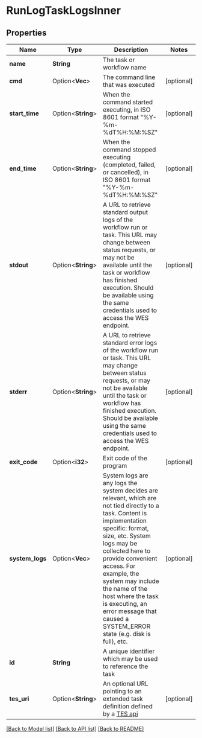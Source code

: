 # RunLogTaskLogsInner

## Properties

Name | Type | Description | Notes
------------ | ------------- | ------------- | -------------
**name** | **String** | The task or workflow name | 
**cmd** | Option<**Vec<String>**> | The command line that was executed | [optional]
**start_time** | Option<**String**> | When the command started executing, in ISO 8601 format \"%Y-%m-%dT%H:%M:%SZ\" | [optional]
**end_time** | Option<**String**> | When the command stopped executing (completed, failed, or cancelled), in ISO 8601 format \"%Y-%m-%dT%H:%M:%SZ\" | [optional]
**stdout** | Option<**String**> | A URL to retrieve standard output logs of the workflow run or task.  This URL may change between status requests, or may not be available until the task or workflow has finished execution.  Should be available using the same credentials used to access the WES endpoint. | [optional]
**stderr** | Option<**String**> | A URL to retrieve standard error logs of the workflow run or task.  This URL may change between status requests, or may not be available until the task or workflow has finished execution.  Should be available using the same credentials used to access the WES endpoint. | [optional]
**exit_code** | Option<**i32**> | Exit code of the program | [optional]
**system_logs** | Option<**Vec<String>**> | System logs are any logs the system decides are relevant, which are not tied directly to a task. Content is implementation specific: format, size, etc.  System logs may be collected here to provide convenient access.  For example, the system may include the name of the host where the task is executing, an error message that caused a SYSTEM_ERROR state (e.g. disk is full), etc. | [optional]
**id** | **String** | A unique identifier which may be used to reference the task | 
**tes_uri** | Option<**String**> | An optional URL pointing to an extended task definition defined by a [TES api](https://github.com/ga4gh/task-execution-schemas) | [optional]

[[Back to Model list]](../README.md#documentation-for-models) [[Back to API list]](../README.md#documentation-for-api-endpoints) [[Back to README]](../README.md)


